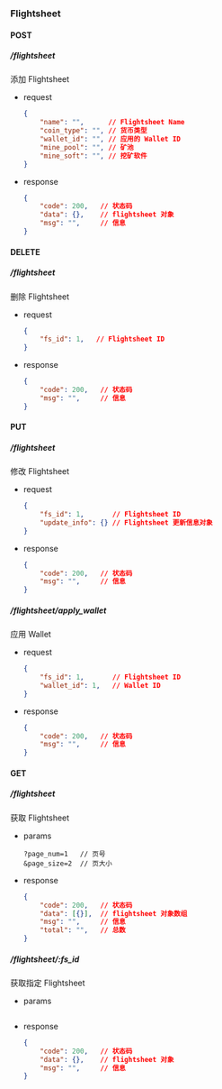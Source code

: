 ### Flightsheet

#### POST   

##### /flightsheet

添加 Flightsheet
- request
    ```json
    {
        "name": "",      // Flightsheet Name
        "coin_type": "", // 货币类型
        "wallet_id": "", // 应用的 Wallet ID
        "mine_pool": "", // 矿池
        "mine_soft": "", // 挖矿软件
    }
    ```
- response
    ```json
    {
        "code": 200,   // 状态码
        "data": {},    // flightsheet 对象
        "msg": "",     // 信息
    }
    ```

#### DELETE

##### /flightsheet

删除 Flightsheet
- request
    ```json
    {
        "fs_id": 1,   // Flightsheet ID
    }
    ```
- response
    ```json
    {
        "code": 200,   // 状态码
        "msg": "",     // 信息
    }
    ```

#### PUT

##### /flightsheet

修改 Flightsheet
- request
    ```json
    {
        "fs_id": 1,       // Flightsheet ID
        "update_info": {} // Flightsheet 更新信息对象
    }
    ```
- response
    ```json
    {
        "code": 200,   // 状态码
        "msg": "",     // 信息
    }
    ```

##### /flightsheet/apply_wallet

应用 Wallet
- request
    ```json
    {
        "fs_id": 1,       // Flightsheet ID
        "wallet_id": 1,   // Wallet ID
    }
    ```
- response
    ```json
    {
        "code": 200,   // 状态码
        "msg": "",     // 信息
    }
    ```

#### GET

##### /flightsheet

获取 Flightsheet
- params
    ```
    ?page_num=1   // 页号
    &page_size=2  // 页大小
    ```
- response
    ```json
    {
        "code": 200,   // 状态码
        "data": [{}],  // flightsheet 对象数组
        "msg": "",     // 信息
        "total": "",   // 总数
    }
    ```

##### /flightsheet/:fs_id

获取指定 Flightsheet
- params
    ```
    ```
- response
    ```json
    {
        "code": 200,   // 状态码
        "data": {},    // flightsheet 对象
        "msg": "",     // 信息
    }
    ```


